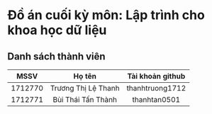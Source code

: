 # Đồ án cuối kỳ môn: Lập trình cho khoa học dữ liệu
## Danh sách thành viên

| MSSV  | Họ tên  | Tài khoản github  |
|:-----:|:-------:|:-----------------:|
1712770| Trương Thị Lệ Thanh  |thanhtruong1712|
1712771|  Bùi Thái Tấn Thành  |thanhtan0501|
